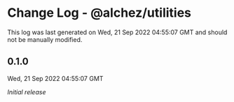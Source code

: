 # Change Log - @alchez/utilities

This log was last generated on Wed, 21 Sep 2022 04:55:07 GMT and should not be manually modified.

## 0.1.0
Wed, 21 Sep 2022 04:55:07 GMT

_Initial release_


